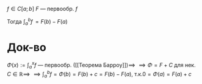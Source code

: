 $f \in C[a;b]$
$F$ — первообр. $f$

Тогда $\int_{a}^{b} f \,=F(b)-F(a)$
# Док-во

$\Phi(x):= \int_{a}^{x} f$ — первообр. ([[Теорема Барроу]])$\implies$
$\implies \Phi=F+C$ для нек. $C \in \mathbb{R}\implies$
$\implies \int_{a}^{b} f=\Phi(b)=F(b)+c=F(b)-F(a)$, т.к.$0=\Phi(a)=F(a)+c$